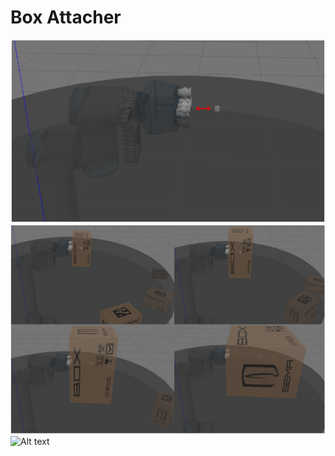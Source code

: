 # Box Attacher


![Alt text](/imgs/eef_extension.png)
![Alt text](/imgs/ideal_attach.png)
![Alt text](/imgs/realistic_attachpng)
